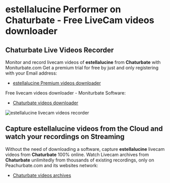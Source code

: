 # estellalucine Performer on Chaturbate - Free LiveCam videos downloader

## Chaturbate Live Videos Recorder

Monitor and record livecam videos of **estellalucine** from **Chaturbate** with Moniturbate.com
Get a premium trial for free by just and only registering with your Email address:
* [estellalucine Premium videos downloader](https://moniturbate.com/request-demo-licence-key.html)

Free livecam videos downloader - Moniturbate Software:
* [Chaturbate videos downloader](https://moniturbate.com/moniturbate-download-software.html)

![estellalucine livecam videos recorder](https://peachurnet.com/templates/moniturbate-software.png)


## Capture estellalucine videos from the Cloud and watch your recordings on Streaming

Without the need of downloading a software, capture **estellalucine** livecam videos from **Chaturbate** 100% online.
Watch Livecam archives from **Chaturbate** unlimitedly from thousands of existing recordings, only on Peachurbate.com and its websites network:
* [Chaturbate videos archives](https://peachurnet.com/)